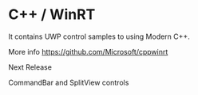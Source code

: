 # C++ / WinRT

It contains UWP control samples to using Modern C++.

More info https://github.com/Microsoft/cppwinrt

Next Release 

CommandBar and SplitView controls 


